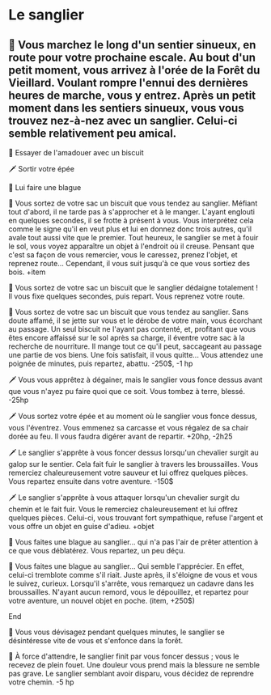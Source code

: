 # Le sanglier
## 🌲 Vous marchez le long d'un sentier sinueux, en route pour votre prochaine escale. Au bout d'un petit moment, vous arrivez à l'orée de la Forêt du Vieillard. Voulant rompre l'ennui des dernières heures de marche, vous y entrez. Après un petit moment dans les sentiers sinueux, vous vous trouvez nez-à-nez avec un sanglier. Celui-ci semble relativement peu amical.

🍪 Essayer de l'amadouer avec un biscuit

🗡️ Sortir votre épée

🤡 Lui faire une blague


🍪
Vous sortez de votre sac un biscuit que vous tendez au sanglier. Méfiant tout d'abord, il ne tarde pas à s'approcher et à le manger. L'ayant englouti en quelques secondes, il se frotte à présent à vous. Vous interprétez cela comme le signe qu'il en veut plus et lui en donnez donc trois autres, qu'il avale tout aussi vite que le premier. Tout heureux, le sanglier se met à fouir le sol, vous voyez apparaître un objet à l'endroit où il creuse. Pensant que c'est sa façon de vous remercier, vous le caressez, prenez l'objet, et reprenez route... Cependant, il vous suit jusqu'à ce que vous sortiez des bois.
+item

🍪
Vous sortez de votre sac un biscuit que le sanglier dédaigne totalement ! Il vous fixe quelques secondes, puis repart. Vous reprenez votre route.

🍪
Vous sortez de votre sac un biscuit que vous tendez au sanglier. Sans doute affamé, il se jette sur vous et le dérobe de votre main, vous écorchant au passage. Un seul biscuit ne l'ayant pas contenté, et, profitant que vous êtes encore affaissé sur le sol après sa charge, il éventre votre sac à la recherche de nourriture. Il mange tout ce qu'il peut, saccageant au passage une partie de vos biens. Une fois satisfait, il vous quitte... Vous attendez une poignée de minutes, puis repartez, abattu.
-250$, -1 hp


🗡️
Vous vous apprêtez à dégainer, mais le sanglier vous fonce dessus avant que vous n'ayez pu faire quoi que ce soit. Vous tombez à terre, blessé. 
-25hp

🗡️
Vous sortez votre épée et au moment où le sanglier vous fonce dessus, vous l'éventrez. Vous emmenez sa carcasse et vous régalez de sa chair dorée au feu. Il vous faudra digérer avant de repartir.
+20hp, -2h25

🗡️
Le sanglier s'apprête à vous foncer dessus lorsqu'un chevalier surgit au galop sur le sentier. Cela fait fuir le sanglier à travers les broussailles. Vous remerciez chaleureusement votre sauveur et lui offrez quelques pièces. Vous repartez ensuite dans votre aventure.
-150$

🗡️ 
Le sanglier s'apprête à vous attaquer lorsqu'un chevalier surgit du chemin et le fait fuir. Vous le remerciez chaleureusement et lui offrez quelques pièces. Celui-ci, vous trouvant fort sympathique, refuse l'argent et vous offre un objet en guise d'adieu.
+objet


🤡 Vous faites une blague au sanglier... qui n'a pas l'air de prêter attention à ce que vous déblatérez. Vous repartez, un peu déçu. 

🤡 Vous faites une blague au sanglier... Qui semble l'apprécier. En effet, celui-ci tremblote comme s'il riait. Juste après, il s'éloigne de vous et vous le suivez, curieux. Lorsqu'il s'arrête, vous remarquez un cadavre dans les broussailles. N'ayant aucun remord, vous le dépouillez, et repartez pour votre aventure, un nouvel objet en poche. (item, +250$)



End

🐗 Vous vous dévisagez pendant quelques minutes, le sanglier se désintéresse vite de vous et s'enfonce dans la forêt.

🐗 À force d'attendre, le sanglier finit par vous foncer dessus ; vous le recevez de plein fouet. Une douleur vous prend mais la blessure ne semble pas grave. Le sanglier semblant avoir disparu, vous décidez de reprendre votre chemin.
-5 hp

